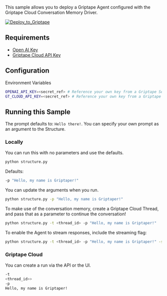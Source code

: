 This sample allows you to deploy a Griptape Agent configured with the Griptape Cloud Conversation Memory Driver.

[![Deploy_to_Griptape](https://github.com/griptape-ai/griptape-cloud/assets/2302515/4fd57873-5c93-44a8-8fa3-ac1bf7d73bcc)](https://cloud.griptape.ai/structures/create?sample-name=griptape-chat-memory-agent&type=sample)

## Requirements

- [Open AI Key](https://platform.openai.com/api-keys)
- [Griptape Cloud API Key](https://cloud.griptape.ai/account/api-keys)

## Configuration

Environment Variables

```bash
OPENAI_API_KEY=<secret_ref> # Reference your own key from a Griptape Secret
GT_CLOUD_API_KEY=<secret_ref> # Reference your own key from a Griptape Secret
```

## Running this Sample

The prompt defaults to: `Hello there!`. You can specify your own prompt as an argument to the Structure.

### Locally

You can run this with no parameters and use the defaults.

```bash
python structure.py
```

Defaults:

```bash
-p "Hello, my name is Griptaper!"
```

You can update the arguments when you run.

```bash
python structure.py -p "Hello, my name is Griptaper!"
```

To make use of the conversation memory, create a Griptape Cloud Thread, and pass that as a parameter to continue the conversation!

```bash
python structure.py -t <thread_id> -p "Hello, my name is Griptaper!"
```

To enable the Agent to stream responses, include the streaming flag:

```bash
python structure.py -t <thread_id> -p "Hello, my name is Griptaper!" -s
```

### Griptape Cloud

You can create a run via the API or the UI.

```bash
-t
<thread_id>>
-p
Hello, my name is Griptaper!
```
